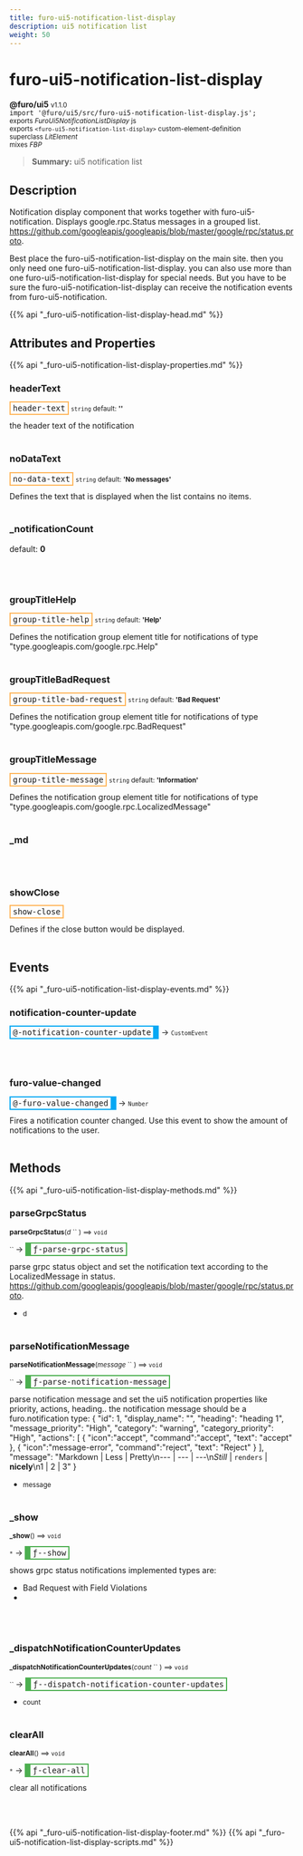 ```yaml
---
title: furo-ui5-notification-list-display
description: ui5 notification list
weight: 50
---
```


# furo-ui5-notification-list-display
**@furo/ui5** <small>v1.1.0</small>
<br>`import '@furo/ui5/src/furo-ui5-notification-list-display.js';`<small>
<br>exports *FuroUi5NotificationListDisplay* js
<br>exports `<furo-ui5-notification-list-display>` custom-element-definition
<br>superclass *LitElement*
<br> mixes *FBP*</small>

> **Summary:** ui5 notification list

## Description

Notification display component that works together with furo-ui5-notification.
Displays google.rpc.Status messages in a grouped list.
https://github.com/googleapis/googleapis/blob/master/google/rpc/status.proto.

Best place the furo-ui5-notification-list-display on the main site. then you only need one furo-ui5-notification-list-display.
you can also use more than one furo-ui5-notification-list-display for special needs.
But you have to be sure the furo-ui5-notification-list-display can receive the notification events from furo-ui5-notification.

{{% api "_furo-ui5-notification-list-display-head.md" %}}

## Attributes and Properties
{{% api "_furo-ui5-notification-list-display-properties.md" %}}












### **headerText**

<span  style="border-width:2px; border-style: solid;border-color:  rgb(255, 182, 91);font-family:monospace; padding:2px 4px;">header-text</span>
<small>`string` default: **&#39;&#39;**</small>

the header text of the notification
<br><br>

### **noDataText**

<span  style="border-width:2px; border-style: solid;border-color:  rgb(255, 182, 91);font-family:monospace; padding:2px 4px;">no-data-text</span>
<small>`string` default: **&#39;No messages&#39;**</small>

Defines the text that is displayed when the list contains no items.
<br><br>

### **_notificationCount**
default: **0**</small>


<br><br>

### **groupTitleHelp**

<span  style="border-width:2px; border-style: solid;border-color:  rgb(255, 182, 91);font-family:monospace; padding:2px 4px;">group-title-help</span>
<small>`string` default: **&#39;Help&#39;**</small>

Defines the notification group element title for notifications of type
"type.googleapis.com/google.rpc.Help"
<br><br>

### **groupTitleBadRequest**

<span  style="border-width:2px; border-style: solid;border-color:  rgb(255, 182, 91);font-family:monospace; padding:2px 4px;">group-title-bad-request</span>
<small>`string` default: **&#39;Bad Request&#39;**</small>

Defines the notification group element title for notifications of type
"type.googleapis.com/google.rpc.BadRequest"
<br><br>

### **groupTitleMessage**

<span  style="border-width:2px; border-style: solid;border-color:  rgb(255, 182, 91);font-family:monospace; padding:2px 4px;">group-title-message</span>
<small>`string` default: **&#39;Information&#39;**</small>

Defines the notification group element title for notifications of type
"type.googleapis.com/google.rpc.LocalizedMessage"
<br><br>

### **_md**
</small>


<br><br>

### **showClose**

<span  style="border-width:2px; border-style: solid;border-color:  rgb(255, 182, 91);font-family:monospace; padding:2px 4px;">show-close</span>
</small>

Defines if the close button would be displayed.
<br><br>
## Events
{{% api "_furo-ui5-notification-list-display-events.md" %}}

### **notification-counter-update**
<span  style="border-width:2px 10px 2px 2px; border-style: solid;border-color:  rgb(2, 168, 244);font-family:monospace; padding:2px 4px;">@-notification-counter-update</span>
→ <small>`CustomEvent`</small>


<br><br>
### **furo-value-changed**
<span  style="border-width:2px 10px 2px 2px; border-style: solid;border-color:  rgb(2, 168, 244);font-family:monospace; padding:2px 4px;">@-furo-value-changed</span>
→ <small>`Number`</small>

Fires a notification counter changed. Use this event to show the amount of notifications to the user.
<br><br>

## Methods
{{% api "_furo-ui5-notification-list-display-methods.md" %}}



### **parseGrpcStatus**
<small>**parseGrpcStatus**(*d* `` ) ⟹ `void`</small>

<small>`` </small> →
<span  style="border-width:2px 2px 2px 10px; border-style: solid;border-color:  rgb(76, 175, 80);font-family:monospace; padding:2px 4px;">ƒ-parse-grpc-status</span>

parse grpc status object and set the notification text according to the LocalizedMessage in status.
https://github.com/googleapis/googleapis/blob/master/google/rpc/status.proto.

- <small>d </small>
<br><br>

### **parseNotificationMessage**
<small>**parseNotificationMessage**(*message* `` ) ⟹ `void`</small>

<small>`` </small> →
<span  style="border-width:2px 2px 2px 10px; border-style: solid;border-color:  rgb(76, 175, 80);font-family:monospace; padding:2px 4px;">ƒ-parse-notification-message</span>

parse notification message and set the ui5 notification properties like priority, actions, heading..
the notification message should be a furo.notification type:
{
 "id": 1,
 "display_name": "",
 "heading": "heading 1",
 "message_priority": "High",
 "category": "warning",
 "category_priority": "High",
 "actions": [
   {
     "icon":"accept",
     "command":"accept",
     "text": "accept"
   },
   {
     "icon":"message-error",
     "command":"reject",
     "text": "Reject"
   }
 ],
 "message": "Markdown | Less | Pretty\n--- | --- | ---\n*Still* | `renders` | **nicely**\n1 | 2 | 3"
}

- <small>message </small>
<br><br>

### **_show**
<small>**_show**() ⟹ `void`</small>

<small>`*`</small> →
<span  style="border-width:2px 2px 2px 10px; border-style: solid;border-color:  rgb(76, 175, 80);font-family:monospace; padding:2px 4px;">ƒ--show</span>

shows grpc status notifications
implemented types are:
- Bad Request with Field Violations
-

<br><br>

### **_dispatchNotificationCounterUpdates**
<small>**_dispatchNotificationCounterUpdates**(*count* `` ) ⟹ `void`</small>

<small>`` </small> →
<span  style="border-width:2px 2px 2px 10px; border-style: solid;border-color:  rgb(76, 175, 80);font-family:monospace; padding:2px 4px;">ƒ--dispatch-notification-counter-updates</span>



- <small>count </small>
<br><br>




### **clearAll**
<small>**clearAll**() ⟹ `void`</small>

<small>`*`</small> →
<span  style="border-width:2px 2px 2px 10px; border-style: solid;border-color:  rgb(76, 175, 80);font-family:monospace; padding:2px 4px;">ƒ-clear-all</span>

clear all notifications

<br><br>












{{% api "_furo-ui5-notification-list-display-footer.md" %}}
{{% api "_furo-ui5-notification-list-display-scripts.md" %}}
